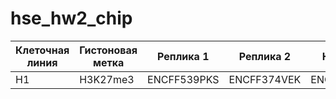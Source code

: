 # hse_hw2_chip



 Клеточная линия | Гистоновая метка | Реплика 1 | Реплика 2 | Контроль
 --- | --- | --- | --- | ---
 H1 | H3K27me3 |ENCFF539PKS | ENCFF374VEK | ENCFF634CSE
